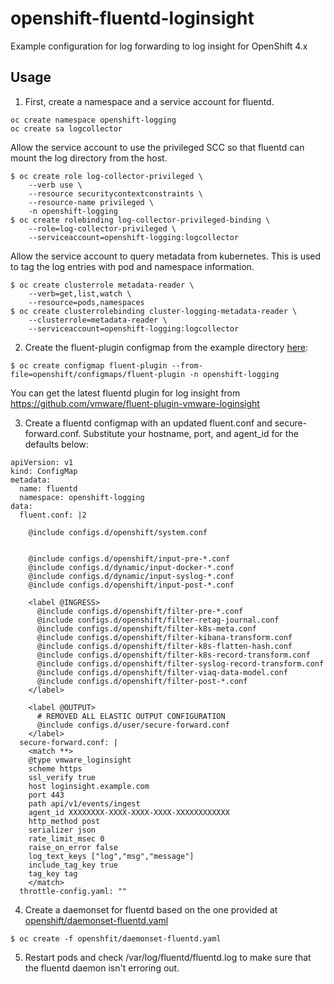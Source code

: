 # openshift-fluentd-loginsight
Example configuration for log forwarding to log insight for OpenShift 4.x

## Usage

1) First, create a namespace and a service account for fluentd.

```
oc create namespace openshift-logging
oc create sa logcollector
```
Allow the service account to use the privileged SCC so that fluentd can mount the log directory from the host.
```
$ oc create role log-collector-privileged \
    --verb use \
    --resource securitycontextconstraints \
    --resource-name privileged \
    -n openshift-logging                
$ oc create rolebinding log-collector-privileged-binding \
    --role=log-collector-privileged \
    --serviceaccount=openshift-logging:logcollector
```
Allow the service account to query metadata from kubernetes. This is used to tag the log entries with pod and namespace information.
```
$ oc create clusterrole metadata-reader \
    --verb=get,list,watch \
    --resource=pods,namespaces
$ oc create clusterrolebinding cluster-logging-metadata-reader \
    --clusterrole=metadata-reader \
    --serviceaccount=openshift-logging:logcollector
```

2) Create the fluent-plugin configmap from the example directory [here](openshift/configmaps/fluent-plugin):

```
$ oc create configmap fluent-plugin --from-file=openshift/configmaps/fluent-plugin -n openshift-logging
```

You can get the latest fluentd plugin for log insight from https://github.com/vmware/fluent-plugin-vmware-loginsight

3) Create a fluentd configmap with an updated fluent.conf and secure-forward.conf. Substitute your hostname, port, and agent_id for the defaults below:

```
apiVersion: v1
kind: ConfigMap
metadata:
  name: fluentd
  namespace: openshift-logging
data:
  fluent.conf: |2

    @include configs.d/openshift/system.conf


    @include configs.d/openshift/input-pre-*.conf
    @include configs.d/dynamic/input-docker-*.conf
    @include configs.d/dynamic/input-syslog-*.conf
    @include configs.d/openshift/input-post-*.conf

    <label @INGRESS>
      @include configs.d/openshift/filter-pre-*.conf
      @include configs.d/openshift/filter-retag-journal.conf
      @include configs.d/openshift/filter-k8s-meta.conf
      @include configs.d/openshift/filter-kibana-transform.conf
      @include configs.d/openshift/filter-k8s-flatten-hash.conf
      @include configs.d/openshift/filter-k8s-record-transform.conf
      @include configs.d/openshift/filter-syslog-record-transform.conf
      @include configs.d/openshift/filter-viaq-data-model.conf
      @include configs.d/openshift/filter-post-*.conf
    </label>

    <label @OUTPUT>
      # REMOVED ALL ELASTIC OUTPUT CONFIGURATION
      @include configs.d/user/secure-forward.conf
    </label>
  secure-forward.conf: |
    <match **>
    @type vmware_loginsight
    scheme https
    ssl_verify true
    host loginsight.example.com
    port 443
    path api/v1/events/ingest
    agent_id XXXXXXXX-XXXX-XXXX-XXXX-XXXXXXXXXXXX
    http_method post
    serializer json
    rate_limit_msec 0
    raise_on_error false
    log_text_keys ["log","msg","message"]
    include_tag_key true
    tag_key tag
    </match>
  throttle-config.yaml: ""
```


4) Create a daemonset for fluentd based on the one provided at [openshift/daemonset-fluentd.yaml](openshift/daemonset-fluentd.yaml)

```
$ oc create -f openshfit/daemonset-fluentd.yaml
```

5) Restart pods and check /var/log/fluentd/fluentd.log to make sure that the fluentd daemon isn't erroring out.
